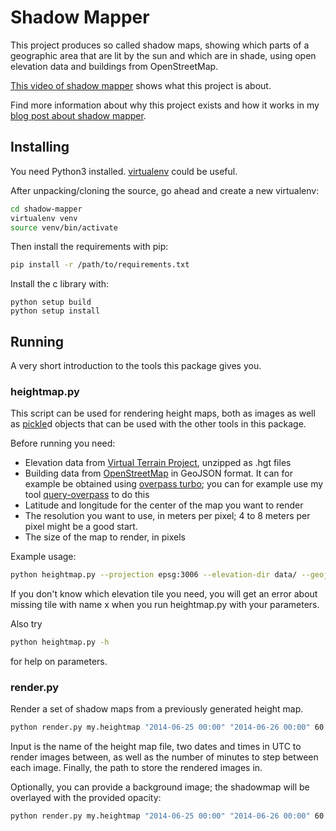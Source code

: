 # Shadow Mapper

This project produces so called shadow maps, showing which parts of a geographic area that are lit by the sun and which are in shade, using open elevation data and buildings from OpenStreetMap.

[This video of shadow mapper](https://vimeo.com/98524944) shows what this project is about.

Find more information about why this project exists and how it works in my [blog post about shadow mapper](http://www.liedman.net/2014/06/25/sunshine/).

## Installing

You need Python3 installed. [virtualenv](http://virtualenv.readthedocs.org/en/latest/) could be useful.

After unpacking/cloning the source, go ahead and create a new virtualenv:

```sh
cd shadow-mapper
virtualenv venv
source venv/bin/activate
```

Then install the requirements with pip:

```sh
pip install -r /path/to/requirements.txt
```

Install the c library with:
```
python setup build
python setup install
```
## Running

A very short introduction to the tools this package gives you.

### heightmap.py

This script can be used for rendering height maps, both as images as well as [pickle](https://docs.python.org/2/library/pickle.html)d objects that can be used with the other tools in this package.

Before running you need:

* Elevation data from [Virtual Terrain Project](http://vterrain.org/Elevation/global.html), unzipped as .hgt files
* Building data from [OpenStreetMap](http://openstreetmap.org/) in GeoJSON format. It can for example be obtained using [overpass turbo](http://overpass-turbo.eu/); you can for example use my tool [query-overpass](https://www.npmjs.org/package/query-overpass) to do this
* Latitude and longitude for the center of the map you want to render
* The resolution you want to use, in meters per pixel; 4 to 8 meters per pixel might be a good start.
* The size of the map to render, in pixels

Example usage:

```sh
python heightmap.py --projection epsg:3006 --elevation-dir data/ --geojson my_buildings.geojson --output my.heightmap --save-image my.png 57.7 11.96 8 512
```

If you don't know which elevation tile you need, you will get an error about missing tile with name x when you run heightmap.py with your parameters.

Also try

```sh
python heightmap.py -h
```

for help on parameters.

### render.py

Render a set of shadow maps from a previously generated height map.

```sh
python render.py my.heightmap "2014-06-25 00:00" "2014-06-26 00:00" 60 rendered
```

Input is the name of the height map file, two dates and times in UTC to render images between, as well as the number of minutes to step between each image. Finally, the path to store the rendered images in.

Optionally, you can provide a background image; the shadowmap will be overlayed with the provided opacity:

```sh
python render.py my.heightmap "2014-06-25 00:00" "2014-06-26 00:00" 60 rendered my_background.png 0.4
```
